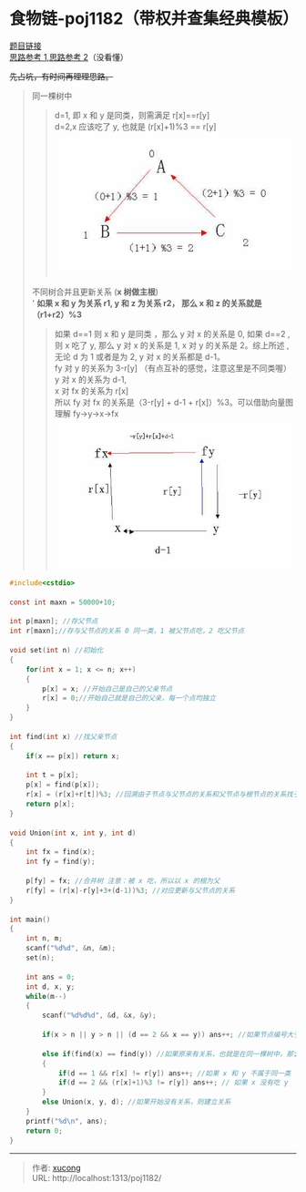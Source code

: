 # 食物链-poj1182（带权并查集经典模板）


[题目链接](http://poj.org/problem?id=1182)  
[思路参考 1](https://blog.csdn.net/freezhanacmore/article/details/8767413),[思路参考 2](https://blog.csdn.net/niushuai666/article/details/6981689)（没看懂）

<!--more-->

~~先占坑，有时间再理理思路。~~

> 同一棵树中
>
> > d=1, 即 x 和 y 是同类，则需满足 r[x]==r[y]  
> > d=2,x 应该吃了 y, 也就是 (r[x]+1)%3 == r[y] ![](images/1.jpg)
>
> 不同树合并且更新关系 (**x 树做主根**)  
> ' **如果 x 和 y 为关系 r1, y 和 z 为关系 r2， 那么 x 和 z 的关系就是（r1+r2）%3**
>
> > 如果 d==1 则 x 和 y 是同类 ，那么 y 对 x 的关系是 0, 如果 d==2 , 则 x 吃了 y, 那么 y 对 x 的关系是 1, x 对 y 的关系是 2。综上所述 , 无论 d 为 1 或者是为 2, y 对 x 的关系都是 d-1。  
> > fy 对 y 的关系为 3-r[y] （有点互补的感觉，注意这里是不同类喔）  
> > y 对 x 的关系为 d-1,  
> > x 对 fx 的关系为 r[x]  
> > 所以 fy 对 fx 的关系是（3-r[y] + d-1 + r[x]）%3。可以借助向量图理解 fy->y->x->fx ![](images/2.jpg)

```c
#include<cstdio>

const int maxn = 50000+10;

int p[maxn]; //存父节点
int r[maxn];//存与父节点的关系 0 同一类，1 被父节点吃，2 吃父节点

void set(int n) //初始化
{
    for(int x = 1; x <= n; x++)
    {
        p[x] = x; //开始自己是自己的父亲节点
        r[x] = 0;//开始自己就是自己的父亲，每一个点均独立
    }
}

int find(int x) //找父亲节点
{
    if(x == p[x]) return x;

    int t = p[x];
    p[x] = find(p[x]);
    r[x] = (r[x]+r[t])%3; //回溯由子节点与父节点的关系和父节点与根节点的关系找子节点与根节点的关系
    return p[x];
}

void Union(int x, int y, int d)
{
    int fx = find(x);
    int fy = find(y);

    p[fy] = fx; //合并树 注意：被 x 吃，所以以 x 的根为父
    r[fy] = (r[x]-r[y]+3+(d-1))%3; //对应更新与父节点的关系
}

int main()
{
    int n, m;
    scanf("%d%d", &n, &m);
    set(n);

    int ans = 0;
    int d, x, y;
    while(m--)
    {
        scanf("%d%d%d", &d, &x, &y);

        if(x > n || y > n || (d == 2 && x == y)) ans++; //如果节点编号大于最大编号，或者自己吃自己，说谎

        else if(find(x) == find(y)) //如果原来有关系，也就是在同一棵树中，那么直接判断是否说谎
        {
            if(d == 1 && r[x] != r[y]) ans++; //如果 x 和 y 不属于同一类
            if(d == 2 && (r[x]+1)%3 != r[y]) ans++; // 如果 x 没有吃 y （注意要对应 Uinon(x, y) 的情况，否则一路 WA 到死啊！！！)
        }
        else Union(x, y, d); //如果开始没有关系，则建立关系
    }
    printf("%d\n", ans);
    return 0;
}

```


---

> 作者: [xucong](https://shiqustudio.github.io/)  
> URL: http://localhost:1313/poj1182/  

